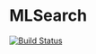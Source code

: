 # MLSearch

[![Build Status](https://github.com/Jafagervik/MLSearch.jl/actions/workflows/CI.yml/badge.svg?branch=main)](https://github.com/Jafagervik/MLSearch.jl/actions/workflows/CI.yml?query=branch%3Amain)
